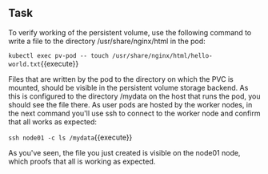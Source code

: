 ## Task

To verify working of the persistent volume, use the following command to write a file to the directory /usr/share/nginx/html in the pod:

`kubectl exec pv-pod -- touch /usr/share/nginx/html/hello-world.txt`{{execute}}

Files that are written by the pod to the directory on which the PVC is mounted, should be visible in the persistent volume storage backend. As this is configured to the directory /mydata on the host that runs the pod, you should see the file there. As user pods are hosted by the worker nodes, in the next command you'll use ssh to connect to the worker node and confirm that all works as expected:

`ssh node01 -c ls /mydata`{{execute}}

As you've seen, the file you just created is visible on the node01 node, which proofs that all is working as expected.
